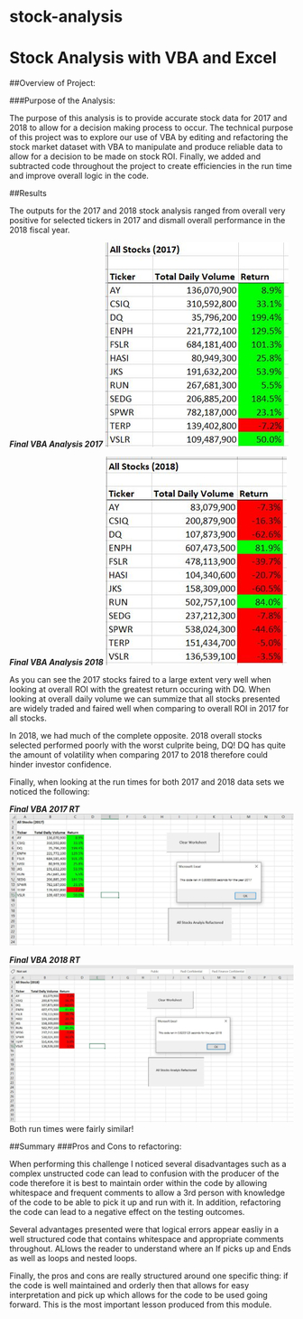 # stock-analysis
# Stock Analysis with VBA and Excel

##Overview of Project:

###Purpose of the Analysis:

The purpose of this analysis is to provide accurate stock data for 2017 and 2018 to allow for a decision making process to occur. The technical purpose of this project was to explore our use of VBA by editing and refactoring the stock market dataset with VBA to manipulate and produce reliable data to allow for a decision to be made on stock ROI. Finally, we added and subtracted code throughout the project to create efficiencies in the run time and improve overall logic in the code. 

##Results

The outputs for the 2017 and 2018 stock analysis ranged from overall very positive for selected tickers in 2017 and dismall overall performance in the 2018 fiscal year.

***Final VBA Analysis 2017***
![name-of-you-image](https://github.com/Nimamotiee/stock-analysis/blob/main/Resources/2017%20Stock%20Analysis%20Output.JPG)


***Final VBA Analysis 2018***
![name-of-you-image](https://github.com/Nimamotiee/stock-analysis/blob/main/Resources/2018%20Stock%20Analysis%20Output.JPG)

As you can see the 2017 stocks faired to a large extent very well when looking at overall ROI with the greatest return occuring with DQ. When looking at overall daily volume we can summize that all stocks presented are widely traded and faired well when comparing to overall ROI in 2017 for all stocks.

In 2018, we had much of the complete opposite. 2018 overall stocks selected performed poorly with the worst culprite being, DQ! DQ has quite the amount of volatility when comparing 2017 to 2018 therefore could hinder investor confidence.  

Finally, when looking at the run times for both 2017 and 2018 data sets we noticed the following:

***Final VBA 2017 RT***
![name-of-you-image](https://github.com/Nimamotiee/stock-analysis/blob/main/Resources/VBA_Challenge_2017.png)

***Final VBA 2018 RT***
![name-of-you-image](https://github.com/Nimamotiee/stock-analysis/blob/main/Resources/VBA_Challenge_2018.png)
Both run times were fairly similar!


##Summary
###Pros and Cons to refactoring:

When performing this challenge I noticed several disadvantages such as a complex unstructed code can lead to confusion with the producer of the code therefore it is best to maintain order within the code by allowing whitespace and frequent comments to allow a 3rd person with knowledge of the code to be able to pick it up and run with it. In addition, refactoring the code can lead to a negative effect on the testing outcomes.

Several advantages presented were that logical errors appear easliy in a well structured code that contains whitespace and appropriate comments throughout. ALlows the reader to understand where an If picks up and Ends as well as loops and nested loops.

Finally, the pros and cons are really structured around one specific thing: if the code is well maintained and orderly then that allows for easy interpretation and pick up which allows for the code to be used going forward. This is the most important lesson produced from this module. 


